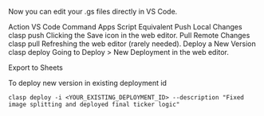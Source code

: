 Now you can edit your .gs files directly in VS Code.

Action	VS Code Command	Apps Script Equivalent
Push Local Changes	clasp push	Clicking the Save icon in the web editor.
Pull Remote Changes	clasp pull	Refreshing the web editor (rarely needed).
Deploy a New Version	clasp deploy	Going to Deploy > New Deployment in the web editor.

Export to Sheets


To deploy new version in existing deployment id

```clasp deploy -i <YOUR_EXISTING_DEPLOYMENT_ID> --description "Fixed image splitting and deployed final ticker logic"```